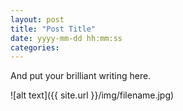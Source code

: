 ```yaml
---
layout: post
title: "Post Title"
date: yyyy-mm-dd hh:mm:ss
categories: 
---
```

And put your brilliant writing here. 

![alt text]({{ site.url }}/img/filename.jpg)
